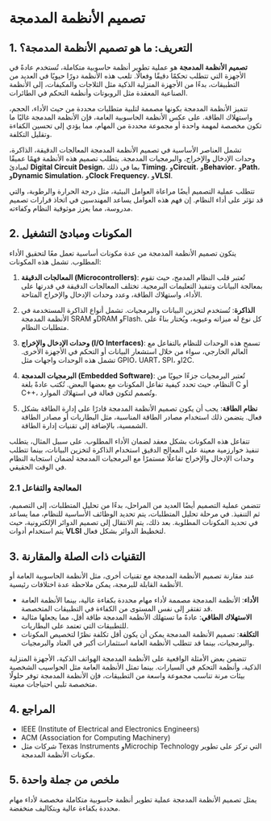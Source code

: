 # تصميم الأنظمة المدمجة

## 1. التعريف: ما هو **تصميم الأنظمة المدمجة**؟
**تصميم الأنظمة المدمجة** هو عملية تطوير أنظمة حاسوبية متكاملة، تُستخدم عادةً في الأجهزة التي تتطلب تحكمًا دقيقًا وفعالًا. تلعب هذه الأنظمة دورًا حيويًا في العديد من التطبيقات، بدءًا من الأجهزة المنزلية الذكية مثل الثلاجات والمكيفات، إلى الأنظمة الصناعية المعقدة مثل الروبوتات وأنظمة التحكم في الطائرات. 

تتميز الأنظمة المدمجة بكونها مصممة لتلبية متطلبات محددة من حيث الأداء، الحجم، واستهلاك الطاقة. على عكس الأنظمة الحاسوبية العامة، فإن الأنظمة المدمجة غالبًا ما تكون مخصصة لمهمة واحدة أو مجموعة محددة من المهام، مما يؤدي إلى تحسين الكفاءة وتقليل التكلفة. 

تشمل العناصر الأساسية في تصميم الأنظمة المدمجة المعالجات الدقيقة، الذاكرة، وحدات الإدخال والإخراج، والبرمجيات المدمجة. يتطلب تصميم هذه الأنظمة فهمًا عميقًا لمبادئ **Digital Circuit Design**، بما في ذلك **Timing**، و**Circuit**، و**Behavior**، و**Path**، و**Dynamic Simulation**، و**Clock Frequency**، و**VLSI**. 

تتطلب عملية التصميم أيضًا مراعاة العوامل البيئية، مثل درجة الحرارة والرطوبة، والتي قد تؤثر على أداء النظام. إن فهم هذه العوامل يساعد المهندسين في اتخاذ قرارات تصميم مدروسة، مما يعزز موثوقية النظام وكفاءته.

## 2. المكونات ومبادئ التشغيل
يتكون تصميم الأنظمة المدمجة من عدة مكونات أساسية تعمل معًا لتحقيق الأداء المطلوب. تشمل هذه المكونات:

1. **المعالجات الدقيقة (Microcontrollers)**: تُعتبر قلب النظام المدمج، حيث تقوم بمعالجة البيانات وتنفيذ التعليمات البرمجية. تختلف المعالجات الدقيقة في قدرتها على الأداء، واستهلاك الطاقة، وعدد وحدات الإدخال والإخراج المتاحة.

2. **الذاكرة**: تُستخدم لتخزين البيانات والبرمجيات. تشمل أنواع الذاكرة المستخدمة في الأنظمة المدمجة SRAM وDRAM وFlash. كل نوع له ميزاته وعيوبه، ويُختار بناءً على متطلبات النظام.

3. **وحدات الإدخال والإخراج (I/O Interfaces)**: تسمح هذه الوحدات للنظام بالتفاعل مع العالم الخارجي، سواء من خلال استشعار البيانات أو التحكم في الأجهزة الأخرى. تشمل هذه الوحدات واجهات مثل GPIO، UART، SPI، وI2C.

4. **البرمجيات المدمجة (Embedded Software)**: تُعتبر البرمجيات جزءًا حيويًا من النظام، حيث تحدد كيفية تفاعل المكونات مع بعضها البعض. تُكتب عادةً بلغة C أو C++، وتُصمم لتكون فعالة في استهلاك الموارد.

5. **نظام الطاقة**: يجب أن يكون تصميم الأنظمة المدمجة قادرًا على إدارة الطاقة بشكل فعال. يتضمن ذلك استخدام مصادر الطاقة المناسبة، مثل البطاريات أو مصادر الطاقة الشمسية، بالإضافة إلى تقنيات إدارة الطاقة.

تتفاعل هذه المكونات بشكل معقد لضمان الأداء المطلوب. على سبيل المثال، يتطلب تنفيذ خوارزمية معينة على المعالج الدقيق استخدام الذاكرة لتخزين البيانات، بينما تتطلب وحدات الإدخال والإخراج تفاعلًا مستمرًا مع البرمجيات المدمجة لضمان استجابة النظام في الوقت الحقيقي.

### 2.1 المعالجة والتفاعل
تتضمن عملية التصميم أيضًا العديد من المراحل، بدءًا من تحليل المتطلبات، إلى التصميم، ثم التنفيذ. في مرحلة تحليل المتطلبات، يتم تحديد الوظائف الأساسية للنظام، مما يساعد في تحديد المكونات المطلوبة. بعد ذلك، يتم الانتقال إلى تصميم الدوائر الإلكترونية، حيث يتم استخدام أدوات **VLSI** لتخطيط الدوائر بشكل فعال.

## 3. التقنيات ذات الصلة والمقارنة
عند مقارنة تصميم الأنظمة المدمجة مع تقنيات أخرى، مثل الأنظمة الحاسوبية العامة أو الأنظمة القابلة للبرمجة، يمكن ملاحظة عدة اختلافات رئيسية. 

- **الأداء**: الأنظمة المدمجة مصممة لأداء مهام محددة بكفاءة عالية، بينما الأنظمة العامة قد تفتقر إلى نفس المستوى من الكفاءة في التطبيقات المتخصصة.
- **الاستهلاك الطاقي**: عادةً ما تستهلك الأنظمة المدمجة طاقة أقل، مما يجعلها مثالية للتطبيقات التي تعتمد على البطاريات.
- **التكلفة**: تصميم الأنظمة المدمجة يمكن أن يكون أقل تكلفة نظرًا لتخصيص المكونات والبرمجيات، بينما قد تتطلب الأنظمة العامة استثمارات أكبر في العتاد والبرمجيات.

تتضمن بعض الأمثلة الواقعية على الأنظمة المدمجة الهواتف الذكية، الأجهزة المنزلية الذكية، وأنظمة التحكم في السيارات. بينما تمثل الأنظمة العامة مثل الحواسيب الشخصية بيئات مرنة تناسب مجموعة واسعة من التطبيقات، فإن الأنظمة المدمجة توفر حلولًا متخصصة تلبي احتياجات معينة.

## 4. المراجع
- IEEE (Institute of Electrical and Electronics Engineers)
- ACM (Association for Computing Machinery)
- شركات مثل Texas Instruments وMicrochip Technology التي تركز على تطوير مكونات الأنظمة المدمجة.

## 5. ملخص من جملة واحدة
يمثل تصميم الأنظمة المدمجة عملية تطوير أنظمة حاسوبية متكاملة مخصصة لأداء مهام محددة بكفاءة عالية وبتكاليف منخفضة.
